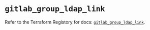 # `gitlab_group_ldap_link`

Refer to the Terraform Registory for docs: [`gitlab_group_ldap_link`](https://registry.terraform.io/providers/gitlabhq/gitlab/16.1.1/docs/resources/group_ldap_link).
